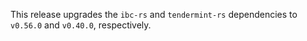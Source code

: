 This release upgrades the `ibc-rs` and `tendermint-rs` dependencies to `v0.56.0`
and `v0.40.0`, respectively.
